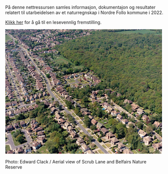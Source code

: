 
På denne nettressursen samles informasjon, dokumentajon og resultater relatert til utarbeidelsen av et naturregnskap i Nordre Follo kommune i 2022.

[Klikk her](https://ninanor.github.io/naturregnskap/) for å gå til en lesevennlig fremstilling.

<img src="figures/manandnature.jpg" alt="" width="500"/>

Photo: Edward Clack / Aerial view of Scrub Lane and Belfairs Nature Reserve
